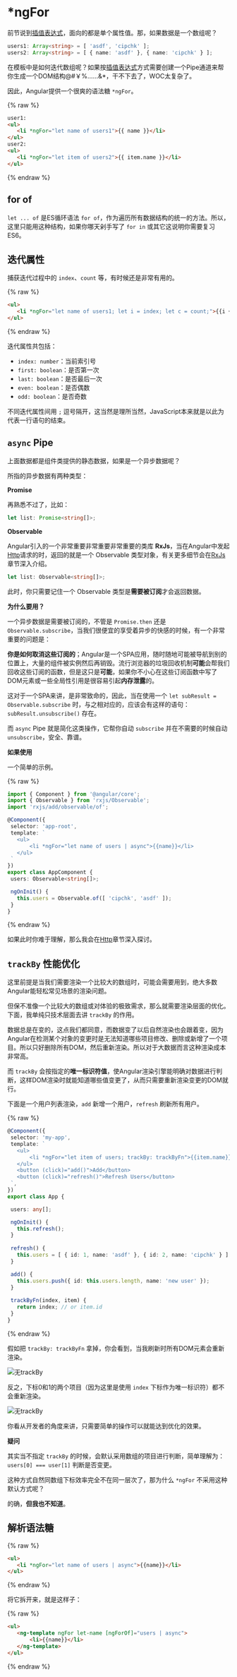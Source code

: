 # *ngFor

前节说到[插值表达式](interpolation.md)，面向的都是单个属性值。那，如果数据是一个数组呢？

```typescript
users1: Array<string> = [ 'asdf', 'cipchk' ];
users2: Array<string> = [ { name: 'asdf' }, { name: 'cipchk' } ];
```

在模板中是如何迭代数组呢？如果按[插值表达式](interpolation.md)方式需要创建一个Pipe通道来帮你生成一个DOM结构@#￥%……&*，干不下去了，WOC太复杂了。

因此，Angular提供一个很爽的语法糖 `*ngFor`。

{% raw %}
 ```html
user1:
<ul>
    <li *ngFor="let name of users1">{{ name }}</li>
</ul>
user2:
<ul>
    <li *ngFor="let item of users2">{{ item.name }}</li>
</ul>
``` 
{% endraw %}

## for of

`let ... of` 是ES循环语法 `for of`，作为遍历所有数据结构的统一的方法。所以，这里只能用这种结构，如果你哪天剁手写了 `for in` 或其它这说明你需要复习 ES6。

## 迭代属性

捕获迭代过程中的 `index`、`count` 等，有时候还是非常有用的。

{% raw %}
 ```html
<ul>
    <li *ngFor="let name of users1; let i = index; let c = count;">{{i + 1}}: {{name}}</li>
</ul>
``` 
{% endraw %}

迭代属性共包括：

 - `index: number`：当前索引号
 - `first: boolean`：是否第一次
 - `last: boolean`：是否最后一次
 - `even: boolean`：是否偶数
 - `odd: boolean`：是否奇数

不同迭代属性间用 `;` 逗号隔开，这当然是理所当然，JavaScript本来就是以此为代表一行语句的结束。

 ## `async` Pipe

上面数据都是组件类提供的静态数据，如果是一个异步数据呢？

所指的异步数据有两种类型：

**Promise**

再熟悉不过了，比如：

```typescript
let list: Promise<string[]>;
```

**Observable**

Angular引入的一个非常重要非常重要非常重要的类库 **RxJs**，当在Angular中发起[Http](../../http/README.md)请求的时，返回的就是一个 Observable 类型对象，有关更多细节会在[RxJs](../../rxjs/README.md)章节深入介绍。

```typescript
let list: Observable<string[]>;
```

此时，你只需要记住一个 Observable 类型是**需要被订阅**才会返回数据。

**为什么要用？**

一个异步数据是需要被订阅的，不管是 `Promise.then` 还是 `Observable.subscribe`，当我们很便宜的享受着异步的快感的时候，有一个非常重要的问题是：

**你是如何取消这些订阅的**；Angular是一个SPA应用，随时随地可能被导航到别的位置上，大量的组件被实例然后再销毁。流行浏览器的垃圾回收机制**可能**会帮我们回收这些订阅的函数，但是这只是**可能**，如果你不小心在这些订阅函数中写了DOM元素或一些全局性引用是很容易引起**内存泄露**的。

这对于一个SPA来讲，是非常致命的，因此，当在使用一个 `let subResult = Observable.subscribe` 时，与之相对应的，应该会有这样的语句：`subResult.unsubscribe()` 存在。

而 `async` Pipe 就是简化这类操作，它帮你自动 `subscribe` 并在不需要的时候自动 `unsubscribe`，安全、靠谱。

**如果使用**

一个简单的示例。

{% raw %}
 ```typescript
import { Component } from '@angular/core';
import { Observable } from 'rxjs/Observable';
import 'rxjs/add/observable/of';

@Component({
  selector: 'app-root',
  template: `
    <ul>
        <li *ngFor="let name of users | async">{{name}}</li>
    </ul>
  `
})
export class AppComponent {
  users: Observable<string[]>;

  ngOnInit() {
    this.users = Observable.of([ 'cipchk', 'asdf' ]);
  }
}
``` 
{% endraw %}

如果此时你难于理解，那么我会在[Http](../../http/README.md)章节深入探讨。

## `trackBy` 性能优化

这里前提是当我们需要渲染一个比较大的数组时，可能会需要用到，绝大多数Angular能轻松常见场景的渲染问题。

但保不准像一个比较大的数组或对体验的极致需求，那么就需要渲染层面的优化。下面，我单纯只技术层面去讲 `trackBy` 的作用。

数据总是在变的，这点我们都同意，而数据变了以后自然渲染也会跟着变，因为Angular在检测某个对象的变更时是无法知道哪些项目修改、删除或新增了一个项目。所以只好删除所有DOM，然后重新渲染。所以对于大数据而言这种渲染成本非常高。

而 `trackBy` 会按指定的**唯一标识符值**，使Angular渲染引擎能明确对数据进行判断，这样DOM渲染时就能知道哪些值变更了，从而只需要重新渲染变更的DOM就行。

下面是一个用户列表渲染，`add` 新增一个用户，`refresh` 刷新所有用户。

{% raw %}
 ```typescript
@Component({
  selector: 'my-app',
  template: `
    <ul>
        <li *ngFor="let item of users; trackBy: trackByFn">{{item.name}}</li>
    </ul>
    <button (click)="add()">Add</button>
    <button (click)="refresh()">Refresh Users</button>
  `,
})
export class App {

  users: any[];

  ngOnInit() {
    this.refresh();
  }
  
  refresh() {
    this.users = [ { id: 1, name: 'asdf' }, { id: 2, name: 'cipchk' } ];
  }

  add() {
    this.users.push({ id: this.users.length, name: 'new user' });
  }
  
  trackByFn(index, item) {
    return index; // or item.id
  }
}
``` 
{% endraw %}

假如把 `trackBy: trackByFn` 拿掉，你会看到，当我刷新时所有DOM元素会重新渲染。

![无trackBy](../../_images/ngfor-no-trackByFn.gif)

反之，下标0和1的两个项目（因为这里是使用 `index` 下标作为唯一标识符）都不会重新渲染。

![无trackBy](../../_images/ngfor-has-trackByFn.gif)

你看从开发者的角度来讲，只需要简单的操作可以就能达到优化的效果。

**疑问**

其实当不指定 `trackBy` 的时候，会默认采用数组的项目进行判断，简单理解为：`users[0] === user[1]` 判断是否变更。

这种方式自然同数组下标效率完全不在同一层次了，那为什么 `*ngFor` 不采用这种默认方式呢？

的确，**但我也不知道**。

## 解析语法糖

{% raw %}
 ```html
<ul>
    <li *ngFor="let name of users | async">{{name}}</li>
</ul>
``` 
{% endraw %}

将它拆开来，就是这样子：

{% raw %}
 ```html
<ul>
    <ng-template ngFor let-name [ngForOf]="users | async">
        <li>{{name}}</li>
    </ng-template>
</ul>
``` 
{% endraw %}
